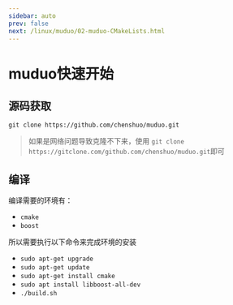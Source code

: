 ```yaml
---
sidebar: auto
prev: false
next: /linux/muduo/02-muduo-CMakeLists.html
---
```


# muduo快速开始
## 源码获取
```shell
git clone https://github.com/chenshuo/muduo.git
```
> 如果是网络问题导致克隆不下来，使用 `git clone https://gitclone.com/github.com/chenshuo/muduo.git`即可

## 编译
编译需要的环境有：
* `cmake`
* `boost`

所以需要执行以下命令来完成环境的安装
* `sudo apt-get upgrade`
* `sudo apt-get update`
* `sudo apt-get install cmake`
* `sudo apt install libboost-all-dev`
* `./build.sh`